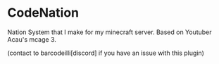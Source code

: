 # CodeNation
Nation System that I make for my minecraft server. Based on Youtuber Acau's mcage 3. 

(contact to barcodeilli[discord] if you have an issue with this plugin)
